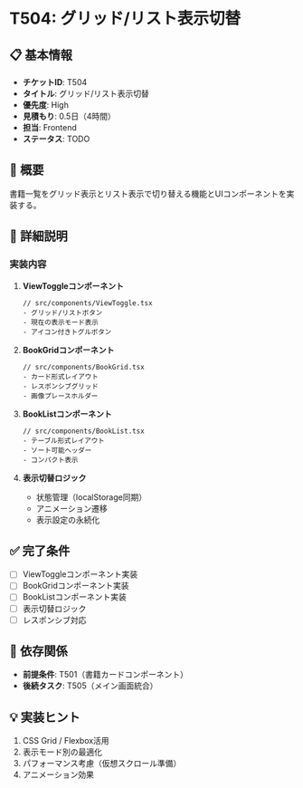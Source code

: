 # T504: グリッド/リスト表示切替

## 📋 基本情報
- **チケットID**: T504
- **タイトル**: グリッド/リスト表示切替
- **優先度**: High
- **見積もり**: 0.5日（4時間）
- **担当**: Frontend
- **ステータス**: TODO

## 🎯 概要
書籍一覧をグリッド表示とリスト表示で切り替える機能とUIコンポーネントを実装する。

## 📝 詳細説明
### 実装内容
1. **ViewToggleコンポーネント**
   ```tsx
   // src/components/ViewToggle.tsx
   - グリッド/リストボタン
   - 現在の表示モード表示
   - アイコン付きトグルボタン
   ```

2. **BookGridコンポーネント**
   ```tsx
   // src/components/BookGrid.tsx
   - カード形式レイアウト
   - レスポンシブグリッド
   - 画像プレースホルダー
   ```

3. **BookListコンポーネント**
   ```tsx
   // src/components/BookList.tsx
   - テーブル形式レイアウト
   - ソート可能ヘッダー
   - コンパクト表示
   ```

4. **表示切替ロジック**
   - 状態管理（localStorage同期）
   - アニメーション遷移
   - 表示設定の永続化

## ✅ 完了条件
- [ ] ViewToggleコンポーネント実装
- [ ] BookGridコンポーネント実装
- [ ] BookListコンポーネント実装
- [ ] 表示切替ロジック
- [ ] レスポンシブ対応

## 🔗 依存関係
- **前提条件**: T501（書籍カードコンポーネント）
- **後続タスク**: T505（メイン画面統合）

## 💡 実装ヒント
1. CSS Grid / Flexbox活用
2. 表示モード別の最適化
3. パフォーマンス考慮（仮想スクロール準備）
4. アニメーション効果